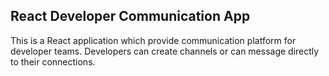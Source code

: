 ## React Developer Communication App
This is a React application which provide communication platform for developer teams. Developers can create channels or can message directly to their connections. 